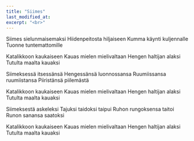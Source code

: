 ```yaml
---
title: "Siimes"
last_modified_at:
excerpt: "<br>"
---  
```



Siimes sielunmaisemaksi
Hiidenpeitosta hiljaiseen
Kumma käynti kuljennalle
Tuonne tuntemattomille

Katalikkoon kaukaiseen
Kauas mielen mielivaltaan
Hengen haltijan alaksi
Tutulta maalta kauaksi

Siimeksessä itsessänsä
Hengessänsä luonnossansa
Ruumiissansa ruumiistansa
Piiristänsä piilemästä

Katalikkoon kaukaiseen
Kauas mielen mielivaltaan
Hengen haltijan alaksi
Tutulta maalta kauaksi

Siimeksestä askeleksi
Tajuksi taidoksi taipui
Ruhon rungoksensa taitoi
Runon sanansa saatoksi

Katalikkoon kaukaiseen
Kauas mielen mielivaltaan
Hengen haltijan alaksi
Tutulta maalta kauaksi

